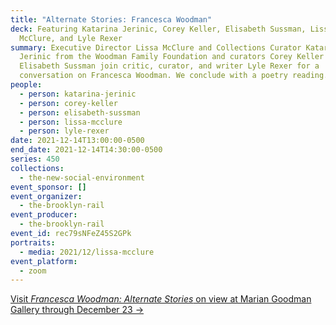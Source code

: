 ```yaml
---
title: "Alternate Stories: Francesca Woodman"
deck: Featuring Katarina Jerinic, Corey Keller, Elisabeth Sussman, Lissa
  McClure, and Lyle Rexer
summary: Executive Director Lissa McClure and Collections Curator Katarina
  Jerinic from the Woodman Family Foundation and curators Corey Keller and
  Elisabeth Sussman join critic, curator, and writer Lyle Rexer for a
  conversation on Francesca Woodman. We conclude with a poetry reading.
people:
  - person: katarina-jerinic
  - person: corey-keller
  - person: elisabeth-sussman
  - person: lissa-mcclure
  - person: lyle-rexer
date: 2021-12-14T13:00:00-0500
end_date: 2021-12-14T14:30:00-0500
series: 450
collections:
  - the-new-social-environment
event_sponsor: []
event_organizer:
  - the-brooklyn-rail
event_producer:
  - the-brooklyn-rail
event_id: rec79sNFeZ45S2GPk
portraits:
  - media: 2021/12/lissa-mcclure
event_platform:
  - zoom
---
```

[Visit *Francesca Woodman: Alternate Stories* on view at Marian Goodman Gallery through December 23 →](https://www.mariangoodman.com/exhibitions/)